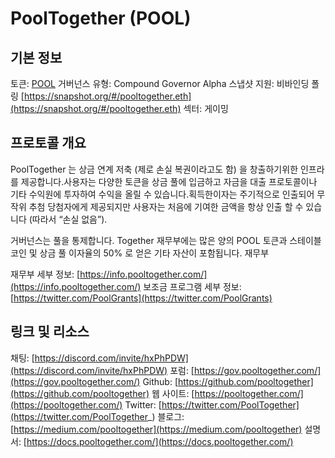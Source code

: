 # PoolTogether (POOL)

## 기본 정보

토큰: [POOL](https://www.coingecko.com/en/coins/pooltogether)
거버넌스 유형: Compound Governor Alpha
스냅샷 지원: 비바인딩 폴링 [https://snapshot.org/#/pooltogether.eth](https://snapshot.org/#/pooltogether.eth)
섹터: 게이밍

## 프로토콜 개요

PoolTogether 는 상금 연계 저축 (제로 손실 복권이라고도 함) 을 창출하기위한 인프라를 제공합니다.사용자는 다양한 토큰을 상금 풀에 입금하고 자금을 대출 프로토콜이나 기타 수익원에 투자하여 수익을 올릴 수 있습니다.획득한이자는 주기적으로 인출되어 무작위 추첨 당첨자에게 제공되지만 사용자는 처음에 기여한 금액을 항상 인출 할 수 있습니다 (따라서 “손실 없음”).

거버넌스는 풀을 통제합니다. Together 재무부에는 많은 양의 POOL 토큰과 스테이블 코인 및 상금 풀 이자율의 50% 로 얻은 기타 자산이 포함됩니다.
재무부

재무부 세부 정보: [https://info.pooltogether.com/](https://info.pooltogether.com/)
보조금 프로그램 세부 정보: [https://twitter.com/PoolGrants](https://twitter.com/PoolGrants)

## 링크 및 리소스

채팅: [https://discord.com/invite/hxPhPDW](https://discord.com/invite/hxPhPDW)
포럼: [https://gov.pooltogether.com/](https://gov.pooltogether.com/)
Github: [https://github.com/pooltogether](https://github.com/pooltogether)
웹 사이트: [https://pooltogether.com/](https://pooltogether.com/)
Twitter: [https://twitter.com/PoolTogether](https://twitter.com/PoolTogether_)
블로그: [https://medium.com/pooltogether](https://medium.com/pooltogether)
설명서: [https://docs.pooltogether.com/](https://docs.pooltogether.com/)
